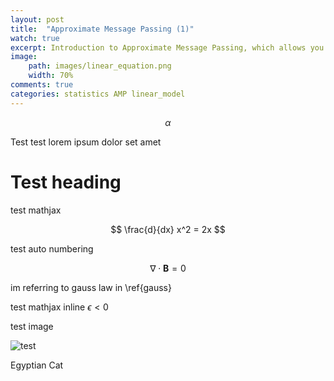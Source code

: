 ```yaml
---
layout: post
title:  "Approximate Message Passing (1)"
watch: true
excerpt: Introduction to Approximate Message Passing, which allows you to both solve an optimization and know the solution's distribution.
image:
    path: images/linear_equation.png
    width: 70%
comments: true
categories: statistics AMP linear_model
---
```


<script type="text/x-mathjax-config"> MathJax.Hub.Config({ TeX: { equationNumbers: { autoNumber: "all" }, extensions:["color.js"] } }); </script>
<script type="text/x-mathjax-config">
    MathJax.Hub.Config({
        tex2jax: {
            inlineMath: [ ['$','$'], ["\\(","\\)"] ],
            processEscapes: true
        }
    });
</script>
<script src="https://cdn.mathjax.org/mathjax/latest/MathJax.js?config=TeX-AMS-MML_HTMLorMML" type="text/javascript"></script>

$$\alpha$$

Test test lorem ipsum dolor set amet

# Test heading

test mathjax


$$
\frac{d}{dx} x^2 = 2x 
$$

test auto numbering

$$
\nabla \cdot \textbf{B} = 0
\label{gauss}
$$

im referring to gauss law in \ref{gauss} 

test mathjax inline $\epsilon < 0$


test image

![test](/images/egyptiancat.jpg)

Egyptian Cat
